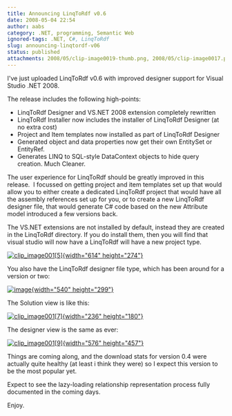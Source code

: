```yaml
---
title: Announcing LinqToRdf v0.6
date: 2008-05-04 22:54
author: aabs
category: .NET, programming, Semantic Web
ignored-tags: .NET, C#, LinqToRdf
slug: announcing-linqtordf-v06
status: published
attachments: 2008/05/clip-image0019-thumb.png, 2008/05/clip-image0017.png, 2008/05/clip-image0017-thumb.png, 2008/05/clip-image0015.png, 2008/05/clip-image0015-thumb.png, 2008/05/clip-image0019.png, 2008/05/image.png, 2008/05/image-thumb.png
---
```


I've just uploaded LinqToRdf v0.6 with improved designer support for Visual Studio .NET 2008.

The release includes the following high-points:

-   LinqToRdf Designer and VS.NET 2008 extension completely rewritten
-   LinqToRdf Installer now includes the installer of LinqToRdf Designer (at no extra cost)
-   Project and Item templates now installed as part of LinqToRdf Designer
-   Generated object and data properties now get their own EntitySet or EntityRef.
-   Generates LINQ to SQL-style DataContext objects to hide query creation. Much Cleaner.

The user experience for LinqToRdf should be greatly improved in this release.  I focussed on getting project and item templates set up that would allow you to either create a dedicated LinqToRdf project that would have all the assembly references set up for you, or to create a new LinqToRdf designer file, that would generate C\# code based on the new Attribute model introduced a few versions back.

The VS.NET extensions are not installed by default, instead they are created in the LinqToRdf directory. If you do install them, then you will find that visual studio will now have a LinqToRdf will have a new project type.

[![clip\_image001\[5\]]({static}2008/05/clip-image0015-thumb.png){width="614" height="274"}]({static}2008/05/clip-image0015.png)

You also have the LinqToRdf designer file type, which has been around for a version or two:

[![image]({static}2008/05/image-thumb.png){width="540" height="299"}]({static}2008/05/image.png)

The Solution view is like this:

[![clip\_image001\[7\]]({static}2008/05/clip-image0017-thumb.png){width="236" height="180"}]({static}2008/05/clip-image0017.png)

The designer view is the same as ever:

[![clip\_image001\[9\]]({static}2008/05/clip-image0019-thumb.png){width="576" height="457"}]({static}2008/05/clip-image0019.png)

Things are coming along, and the download stats for version 0.4 were actually quite healthy (at least i think they were) so I expect this version to be the most popular yet.

Expect to see the lazy-loading relationship representation process fully documented in the coming days.

Enjoy.
